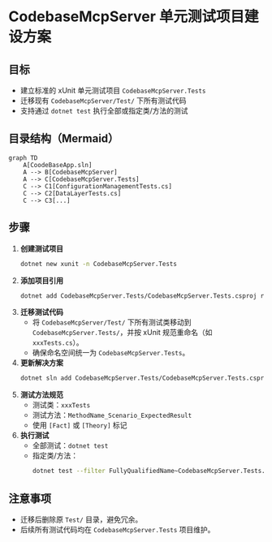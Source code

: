 # CodebaseMcpServer 单元测试项目建设方案

## 目标
- 建立标准的 xUnit 单元测试项目 `CodebaseMcpServer.Tests`
- 迁移现有 `CodebaseMcpServer/Test/` 下所有测试代码
- 支持通过 `dotnet test` 执行全部或指定类/方法的测试

## 目录结构（Mermaid）

```mermaid
graph TD
    A[CoodeBaseApp.sln]
    A --> B[CodebaseMcpServer]
    A --> C[CodebaseMcpServer.Tests]
    C --> C1[ConfigurationManagementTests.cs]
    C --> C2[DataLayerTests.cs]
    C --> C3[...]
```

## 步骤

1. **创建测试项目**
   ```sh
   dotnet new xunit -n CodebaseMcpServer.Tests
   ```
2. **添加项目引用**
   ```sh
   dotnet add CodebaseMcpServer.Tests/CodebaseMcpServer.Tests.csproj reference CodebaseMcpServer/CodebaseMcpServer.csproj
   ```
3. **迁移测试代码**
   - 将 `CodebaseMcpServer/Test/` 下所有测试类移动到 `CodebaseMcpServer.Tests/`，并按 xUnit 规范重命名（如 `xxxTests.cs`）。
   - 确保命名空间统一为 `CodebaseMcpServer.Tests`。
4. **更新解决方案**
   ```sh
   dotnet sln add CodebaseMcpServer.Tests/CodebaseMcpServer.Tests.csproj
   ```
5. **测试方法规范**
   - 测试类：`xxxTests`
   - 测试方法：`MethodName_Scenario_ExpectedResult`
   - 使用 `[Fact]` 或 `[Theory]` 标记
6. **执行测试**
   - 全部测试：`dotnet test`
   - 指定类/方法：
     ```sh
     dotnet test --filter FullyQualifiedName~CodebaseMcpServer.Tests.类名.方法名
     ```

## 注意事项
- 迁移后删除原 `Test/` 目录，避免冗余。
- 后续所有测试代码均在 `CodebaseMcpServer.Tests` 项目维护。